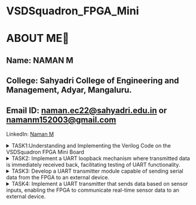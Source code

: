 # VSDSquadron_FPGA_Mini

# ABOUT ME🚀
Name: NAMAN M
-
College: Sahyadri College of Engineering and Management, Adyar, Mangaluru.
-
Email ID: naman.ec22@sahyadri.edu.in or namanm152003@gmail.com
-
LinkedIn: [Naman M](https://www.linkedin.com/in/naman-m-28214526a)

<details>
<summary>TASK1:Understanding and Implementing the Verilog Code on the VSDSquadron FPGA Mini Board</summary>

## Observations from the given verilog code and PCF file
## Purpose of the Module
The top module is a simple hardware design that uses an internal high-frequency oscillator to drive a counter.

Controls an RGB LED using a dedicated RGB driver primitive.

Demonstrates internal oscillator usage and visual output on hardware LEDs for verification or debugging purposes.

## Description of Internal Logic and Oscillator
frequency_counter_i:

A 28-bit counter (reg [27:0] frequency_counter_i) is incremented on every rising edge of the internal oscillator clock (int_osc).

This counter is used as a simple activity indicator and can be tapped to drive various outputs.

int_osc: Internal Oscillator

Configured via CLKHF_DIV = "0b10", which sets the oscillator division factor (typically gives 12 MHz from a 48 MHz base).

Always enabled with CLKHFPU = 1'b1 and CLKHFEN = 1'b1.

## Functionality of the RGB LED Driver
SB_RGBA_DRV: RGB Driver Primitive

This Lattice-specific primitive controls three color channels: Red, Green, Blue.

The driver is always enabled via RGBLEDEN = 1'b1.

Color intensities are defined via:

RGB0PWM, RGB1PWM, RGB2PWM: PWM inputs for red, green, and blue respectively.

In the top.v code:

RGB0PWM = 1'b0 → Red OFF

RGB1PWM = 1'b0 → Green OFF

RGB2PWM = 1'b1 → Blue ON (constant)

Output signals RGB0, RGB1, and RGB2 are mapped to led_red, led_green, and led_blue.

## Current Drive Configuration
RGBx_CURRENT parameters are set to "0b000001" for each channel.

This specifies a minimal current drive for safe low-brightness operation.

test Wire Output:

testwire is driven by bit 5 of the frequency counter.

It toggles periodically based on oscillator frequency — useful for debugging or scope probing.


## From the given PCF file Pin Mapping and Functional Overview

|Signal |Assigned Pin  | Function in Verilog| Hardware Role | 
|----------|-------|-------|--------|
| led_red  | 	Pin 39 | Connected to RGB0 of SB_RGBA_DRV | Controls the red channel of the onboard RGB LED  |
| led_green  | 	Pin 41 | Connected to RGB1 of SB_RGBA_DRV | Controls the green channel of the onboard RGB LED  |
| led_blue  | 	Pin 40 | Connected to RGB2 of SB_RGBA_DRV | Controls the blue channel of the onboard RGB LED  |
| hw_clk | 	Pin 20 | Declared but unused in current Verilog code |Reserved for an external hardware clock input; currently inactive  |
| testwire | Pin 17 | Assigned to frequency_counter_i[5] |Outputs a toggling signal derived from the internal oscillator for testing purposes  |

# Integrating with the VSDSquadron FPGA Mini Board:
cd

cd VSDSquadron_FM

cd RGB

lsusb

make clean

make build

sudo make flash

Now i observed that i can see only blue colour led is ON because in the given code only blue pin was enabled to 1b'1 and  if i enable other pins also the colour doesn't change frequently. 

This was my output in initially:


https://github.com/user-attachments/assets/d142d73c-bf77-4a6c-8d5a-2f08299026ec


So i made the necessary changes in the code to get the RGB output, I changed the following part of the code:
 
 SB_RGBA_DRV RGB_DRIVER (
    
    .RGBLEDEN(1'b1                                            ),
    
    .RGB0PWM (frequency_counter_i[24]&frequency_counter_i[23] ),
    
    .RGB1PWM (frequency_counter_i[24]&~frequency_counter_i[23]),
    
    .RGB2PWM (~frequency_counter_i[24]&frequency_counter_i[23]),
    
    .CURREN  (1'b1                                            ),
    
    .RGB0    (led_red                                       ), //Actual Hardware connection
    
    .RGB1    (led_green                                       ),
    
    .RGB2    (led_blue                                        )
  
  );

  
And the my final output is as shown below:

https://github.com/user-attachments/assets/c21a4ea7-ec6e-43a4-947b-a79613b57c69


## My Final working code:

//----------------------------------------------------------------------------

//                                                                          --

//                         Module Declaration                               --

//                                                                          --

//----------------------------------------------------------------------------

module top (
// outputs
  
  output wire led_red  , // Red
 
  output wire led_blue , // Blue
 
  output wire led_green , // Green
  input wire hw_clk,  // Hardware Oscillator, not the internal oscillator
  
  output wire testwire
);

  wire        int_osc            ;
  
  reg  [27:0] frequency_counter_i;

  assign testwire = frequency_counter_i[5];
 
  always @(posedge int_osc) begin
   
    frequency_counter_i <= frequency_counter_i + 1'b1;
  
  end


//----------------------------------------------------------------------------

//                                                                          --

//                       Counter                                            --

//                                                                          --

//----------------------------------------------------------------------------

//----------------------------------------------------------------------------

//                                                                          --

//                       Internal Oscillator                                --

//                                                                          --

//----------------------------------------------------------------------------

  SB_HFOSC #(.CLKHF_DIV ("0b10")) u_SB_HFOSC ( .CLKHFPU(1'b1), .CLKHFEN(1'b1), .CLKHF(int_osc));


//----------------------------------------------------------------------------

//                                                                          --

//                       Instantiate RGB primitive                          --

//                                                                          --

//----------------------------------------------------------------------------

  SB_RGBA_DRV RGB_DRIVER (
  
    .RGBLEDEN(1'b1                                            ),
    
    .RGB0PWM (frequency_counter_i[24]&frequency_counter_i[23] ),
    
    .RGB1PWM (frequency_counter_i[24]&~frequency_counter_i[23]),
    
    .RGB2PWM (~frequency_counter_i[24]&frequency_counter_i[23]),
    
    .CURREN  (1'b1                                            ),
    
    .RGB0    (led_red                                       ), //Actual Hardware connection
    
    .RGB1    (led_green                                       ),
    
    .RGB2    (led_blue                                        )
  
  );
  
  defparam RGB_DRIVER.RGB0_CURRENT = "0b000001";
  
  defparam RGB_DRIVER.RGB1_CURRENT = "0b000001";
  
  defparam RGB_DRIVER.RGB2_CURRENT = "0b000001";

endmodule


## Final PCF file:
set_io  led_red	39

set_io  led_blue 40

set_io  led_green 41

set_io  hw_clk 20

set_io  testwire 17

</details>

<details>
<summary>TASK2: Implement a UART loopback mechanism where transmitted data is immediately received back, facilitating testing of UART functionality.</summary>

 # Step 1: Study the Existing Code
UART (Universal Asynchronous Receiver-Transmitter) is a hardware communication protocol used for serial communication between devices. It consists of two main data lines: the TX (Transmit) pin and the RX (Receive) pin. Specifically, a UART loopback mechanism is a test or diagnostic mode where data, which is transmitted to the TX (transmit) pin is directly routed back to the RX (receive) pin of the same module. This allows the system to verify that the TX and RX lines function correctly without the need of an external device.

## Analysis of Existing Code:

### Port Analysis:
The module explains six ports:
- Three RGB LED outputs (led_red, led_blue, led_green)
- UART transmit/receive pins (uarttx, uartrx)
- System clock input (hw_clk)

### Internal Component Analysis:

1.Internal Oscilliator (SB_HFOSC)
- Implements a high-frequency oscillator
- Uses CLKHF_DIV = "0b10" for frequency division
- Generates internal clock signal (int_osc)

2.Frequency Counter
- 28-bit counter (frequency_counter_i)
- Increments on every positive edge of internal oscillator
-Used for timing generation

3.UART Loopback
- Direct connection between transmit and receive pins
- Echoes back any received UART data immediately
  
4.RGB LED Driver (SB_RGBA_DRV)
- Controls three RGB channels
- Uses PWM (Pulse Width Modulation) for brightness control
- Current settings configured for each channel
- Maps UART input directly to LED intensity

##### UART Input Processing:
- Received UART data appears on uartrx pin
- Data is immediately looped back out through uarttx
- Same data drives all RGB channels simultaneously

#### LED Control
- RGB driver converts UART signal to PWM output
- All LEDs respond identically to input signal
- Current limiting set to minimum (0b000001) for each channel

# Step 2: Design Documentation
Block Diagram Illustrating the UART Loopback Architecture.

![Block Diagram](https://github.com/user-attachments/assets/09026b00-ce71-49df-90c6-1276910f4edd)

Detailed Circuit Diagram showing Connections between the FPGA and any Peripheral Devices used.

![Circuit diagram](https://github.com/user-attachments/assets/f89f81a1-daa2-4b23-97ef-26cff4bdeae2)

# Step 3: Implementation
### Steps to upload the code to FPGA board:
1. Create your project folder inside VSDSquadron_FM folder and upload the give verilog codes and Makefile in it.

![Screenshot 2025-04-27 212403](https://github.com/user-attachments/assets/1f07b6e6-0555-4996-856f-fc32ade0c408)

2. Open in terminal. Connect your board and give the following commands:
   cd

   cd VSDSquadron_FM

   cd UART_loopback

   lsusb

   make clean

    make build

   sudo make flash

   ![Screenshot 2025-04-27 205811](https://github.com/user-attachments/assets/70f009b6-f67f-41e1-897b-19edc7bc6057)


That is it. You have successfully finished transmitting the code.


# Step 4: Testing and Verification

- Downlaod Docklight software, which can be downloaded from its website.

- Open Docklight and verify that your system (not the VM) is connected to the right communication port - in my case it is COM14 and the default was COM3 - and if not, change it through tools > project settings. Also verify that speed is set to 9600.

![Screenshot 2025-04-27 191600](https://github.com/user-attachments/assets/297f512e-8fa4-45f1-b28f-1dade494ab01)

- Now, double click on the small blue box in the send sequence below the name and enter a name, select a format and then type your message. Click "Apply" and then verify that this has entered in send sequences. Then, click run option in the top and click the arrow beside the name and verify the result:

![Screenshot 2025-04-27 205051](https://github.com/user-attachments/assets/e59d4230-d59a-44ea-b9cc-b24fdc717b4f)

![Screenshot 2025-04-27 192816](https://github.com/user-attachments/assets/c985d80a-329c-4ae5-a5a0-52807c47a0b4)


# Step 5: Documentation

### Block Diagram:

![Block Diagram](https://github.com/user-attachments/assets/09026b00-ce71-49df-90c6-1276910f4edd)

### Circuit Diagram:

![Circuit diagram](https://github.com/user-attachments/assets/f89f81a1-daa2-4b23-97ef-26cff4bdeae2)

### Testing Results:

![Screenshot 2025-04-27 192816](https://github.com/user-attachments/assets/52cff499-c2ab-42c3-81e3-89088950deac)


### Video demonstrating Loopback Functionality

https://github.com/user-attachments/assets/824a6215-af8d-4d90-97e3-41508c52d6ff

</details>

 </details>

<details>
<summary>TASK3:  Develop a UART transmitter module capable of sending serial data from the FPGA to an external device.</summary>

 ## Objective: 
Develop a UART transmitter module capable of sending serial data from the FPGA to an external device.
### Step 1: Study the Existing Code

A UART transmitter module is a hardware component that enables serial communication from an FPGA to external devices by converting parallel data into sequential bits . This module serves as a fundamental interface for sending data between the FPGA and external devices such as computers, microcontrollers, or other electronic equipment.It is sourced from this [repository](https://github.com/thesourcerer8/VSDSquadron_FM/tree/main/uart_tx).

### Module Overview
This is a VHDL implementation of an 8N1 UART transmitter module designed for Field-Programmable Gate Arrays (FPGAs). The module handles asynchronous serial data transmission with specific parameters:
- 8 data bits
- No parity bit
- 1 stop bit

### State Machine Operation
1. **IDLE State (*STATE_IDLE*)**
   - Maintains TX line high (idle condition)
   - Waits for senddata trigger
   - Resets txdone flag
2. **STARTTX State (*STATE_STARTTX*)**
   - Transmits start bit (logic low)
   - Loads transmission buffer with txbyte
   - Immediately transitions to *TXING* state
3. **TXING State (*STATE_TXING*)**
   - Sends data bits sequentially
   - Shifts buffer right for next bit
   - Counts transmitted bits (0-7)
   - Continues until all 8 bits sent
4. **TXDONE State (*STATE_TXDONE*)**
   - Sends stop bit (logic high)
   - Sets *txdone* flag
   - Returns to IDLE state

### Step 2: Design Documentation

Block Diagram

![Block diagram1](https://github.com/user-attachments/assets/c9a8edc1-e49c-4957-9da8-01299da9f4ca)

Circuit Diagram

![Circuit diagram1](https://github.com/user-attachments/assets/71b79414-f6e2-44d9-8d35-78e3a5109d8d)


### Step 3: Implementation
Steps to Transmit the Code

1. Create a new folder UART_transmission under VSDSquadron_FM folder and upload the codes and Makefile in it.
2. Then, open terminal and through the commands
   - cd
   - cd VSDSquadron_FM
   - cd uart_transmission
   - lsusb
   - make clean
   - make build
   - sudo make flash

That is all. The code is transmitted.


### Step 4: Testing and Verification

Steps of Testing and Verification

1. Install picocom in the terminal using command sudo apt install picocom

2. ls/dev/tty*

3. You can see dev/ttyUSB0

4. sudo picocom -b 9600 /dev/ttyUSB0

5. Then, check that a series of "D"s are generated and the RGB LED is blinking (switching between red, green and blue) .

   ![image](https://github.com/user-attachments/assets/99f4b1b5-5ff1-4322-a496-f948859d66c3)


If so, you have successfully completed the task.

### Step 5: Documentation
UART Transmission in Operation


https://github.com/user-attachments/assets/0a63547a-93af-45d1-97dc-7f8e5750cf55




Block and Circuit Diagram (respectively)

![Block diagram1](https://github.com/user-attachments/assets/c9a8edc1-e49c-4957-9da8-01299da9f4ca)

![Circuit diagram1](https://github.com/user-attachments/assets/71b79414-f6e2-44d9-8d35-78e3a5109d8d)

    
</details>

<details>

 <summary>TASK4: Implement a UART transmitter that sends data based on sensor inputs, enabling the FPGA to communicate real-time sensor data to an external device.</summary>

## Objective:
Implement a UART transmitter that sends data based on sensor inputs, enabling the FPGA to communicate real-time sensor data to an external device.
### Step 1: Study the Existing Code

Module Analysis

### Architecture Overview
The *uart_tx_sense* module implements a complete **UART transmitter** designed specifically for **sensor data transmission**. The architecture consists of three main components:
1. **Data Buffer Management**
2. **UART Protocol Controller**
3. **Transmission Control Logic**

### Operation Flow
1. **Data Acquisition**
- Sensor data arrives with valid signal assertion
- Module captures data during IDLE state
- 32-bit data buffer stores incoming sensor readings
2. **Transmission Protocol**
- *START*: Generates UART start bit (low)
- *DATA*: Transmits 8 bits sequentially
- *STOP*: Ensures proper termination with high bit
3. **Status Indication**
- *ready* signal indicates ability to accept new data
- *tx_out* provides continuous UART stream
- State transitions ensure reliable data transfer

### Port Analysis
1. **Clock and Reset**
- *clk*: Drives all sequential operations
- *reset_n*: Active-low asynchronous reset
2. **Data Interface**
- *data*: 32-bit wide input for sensor readings
- *valid*: Handshake signal indicating valid data
3. **UART Interface**
- *tx_out*: Serial output following UART protocol
4. **Status Interface**
- *ready*: Indicates module's ability to accept new data

### Internal Component Analysis
1. **State Machine Controller**
- Manages transmission protocol states
- Controls data flow through the module
- Ensures proper UART framing
2. **Data Buffer**
- Stores incoming sensor data
- Provides data stability during transmission
- Handles data synchronization
3. **Transmission Controller**
- Manages bit-by-bit transmission
- Controls UART protocol timing
- Handles start/stop bit generation

### Step 2: Design Documentation

Block and Circuit Diagram

![BLOCKDIAGRAM3](https://github.com/user-attachments/assets/10b26e0d-1cc9-4daa-8713-7a45678d4a63)


![CIRCUITDIAGRAM3](https://github.com/user-attachments/assets/ba727fc1-704e-48ca-a01e-0c68040d2e2f)


### Step 3: Implementation
Steps to Transmit the Code

1. Create a new folder UART_tx_sense under VSDSquadron_FM folder and upload the codes and Makefile in it.
2. Then, open terminal and through the commands
   - cd
   - cd VSDSquadron_FM
   - cd uart_tx_sense
   - lsusb
   - make clean
   - make build
   - sudo make flash

That is all. The code is transmitted.


### Step 4: Testing and Verification

Steps of Testing and Verification

1. Install picocom in the terminal using command sudo apt install picocom

2. ls/dev/tty*

3. You can see dev/ttyUSB0

4. sudo picocom -b 9600 /dev/ttyUSB0

5.  Then, check that a series of "D"s are generated and the RGB LED is red.

6.  Here you cannot see the LED blinking as the time intervals between each 0 and 1 are extremely small.

![Screenshot 2025-05-02 131537](https://github.com/user-attachments/assets/6f47e69b-1b08-4c60-a6a3-9fba262800a9)



### Step 5: Documentation

Block and Circuit Diagrams (respectively)

![BLOCKDIAGRAM3](https://github.com/user-attachments/assets/10b26e0d-1cc9-4daa-8713-7a45678d4a63)


![CIRCUITDIAGRAM3](https://github.com/user-attachments/assets/ba727fc1-704e-48ca-a01e-0c68040d2e2f)

Video Demonstrating System Transmitting Data

https://github.com/user-attachments/assets/caf9e59d-c485-423f-852d-966870ba93b0

</details>


